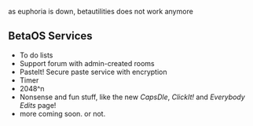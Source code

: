 as euphoria is down, betautilities does not work anymore 

## BetaOS Services
- To do lists
- Support forum with admin-created rooms
- PasteIt! Secure paste service with encryption
- Timer
- 2048^n
- Nonsense and fun stuff, like the new *CapsDle*, *ClickIt!* and *Everybody Edits* page!
- more coming soon. or not.
